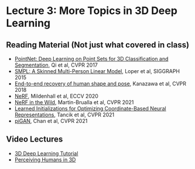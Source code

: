 # Lecture 3: More Topics in 3D Deep Learning

## Reading Material (Not just what covered in class)

* [PointNet: Deep Learning on Point Sets for 3D Classification and Segmentation][pointnet], Qi et al, CVPR 2017
* [SMPL: A Skinned Multi-Person Linear Model][smpl], Loper et al, SIGGRAPH 2015
* [End-to-end recovery of human shape and pose][hmr], Kanazawa et al, CVPR 2018
* [NeRF][nerf], Mildenhall et al, ECCV 2020
* [NeRF in the Wild][nerfw], Martin-Brualla et al, CVPR 2021
* [Learned Initializations for Optimizing Coordinate-Based Neural Representations][poseembedding], Tancik et al, CVPR 2021
* [piGAN][pigan], Chan et al, CVPR 2021

## Video Lectures

* [3D Deep Learning Tutorial][vid1]
* [Perceiving Humans in 3D][vid2]


[vid1]: https://www.youtube.com/watch?v=vfL6uJYFrp4
[vid2]: https://www.youtube.com/watch?v=WOuCPT0lXio
[pointnet]: https://arxiv.org/abs/1612.00593
[smpl]: https://files.is.tue.mpg.de/black/papers/SMPL2015_fixed.pdf
[hmr]: https://openaccess.thecvf.com/content_cvpr_2018/papers/Kanazawa_End-to-End_Recovery_of_CVPR_2018_paper.pdf
[nerf]: https://www.matthewtancik.com/nerf
[nerfw]: https://nerf-w.github.io/
[poseembedding]: https://www.matthewtancik.com/learnit
[pigan]: https://marcoamonteiro.github.io/pi-GAN-website/
